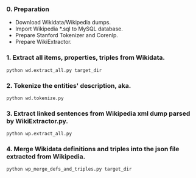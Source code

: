 
### 0. Preparation
 * Download Wikidata/Wikipedia dumps.  
 * Import Wikipedia *.sql to MySQL database.
 * Prepare Stanford Tokenizer and Corenlp.
 * Prepare WikiExtractor.

### 1. Extract all items, properties, triples from Wikidata.
```
python wd.extract_all.py target_dir
```

### 2. Tokenize the entities' description, aka.
```
python wd.tokenize.py
```

### 3. Extract linked sentences from Wikipedia xml dump parsed by WikiExtractor.py.
```
python wp.extract_all.py
```

### 4. Merge Wikidata definitions and triples into the json file extracted from Wikipedia.
```
python wp_merge_defs_and_triples.py target_dir
```

